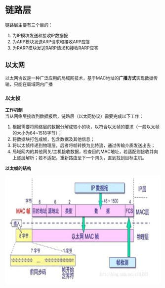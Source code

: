 # 链路层
链路层主要有三个目的：  
1. 为IP模块发送和接收IP数据报
2. 为ARP模块发送ARP请求和接收ARP应答
3. 为RARP模块发送RARP请求和接收RARP应答

## 以太网
以太网协议是一种广泛应用的局域网技术，基于MAC地址的**广播方式**实现数据传输，只能在局域网内广播  
### 以太帧
**工作机制**  
当从网络层接收到数据报后，链路层（以太网协议）需要完成以下工作：  
1. 根据需要将网络层的数据分解成较小的块，以符合以太帧的要求（一般以太帧的大小为64~1518字节）；  
2. 将数据块打包成帧，包含数据及其他信息；
3. 将以太帧传递到物理层，后者将帧转换为比特流，通过传输介质发送出去；
4. 局域网内的其他网关/主机接收数据，检查目的MAC地址，若适配则接收并向上逐层解析；若不适配，重新路由至下一个网关，直到找到目标主机。

**以太帧的结构**  

<div align=left><img width="530" height="350" src="./images/以太帧结构.JPG"/></div>